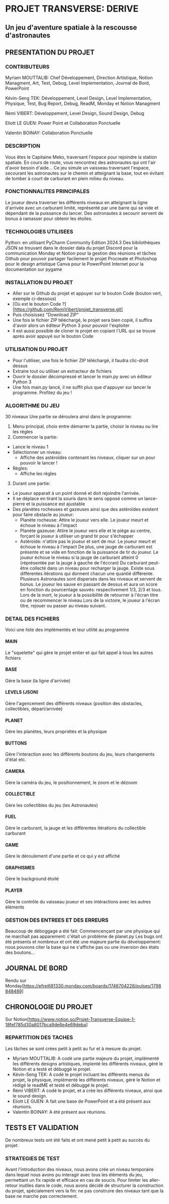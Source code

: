# PROJET TRANSVERSE: DERIVE

## Un jeu d'aventure spatiale à la rescousse d'astronautes

## PRESENTATION DU PROJET

### CONTRIBUTEURS
Myriam MOUTTALIB: Chef Développement, Direction Artistique, Notion Managment, Art, Test, Debug, Level Implementation, Journal de Bord, PowerPoint

Kévin-Seng TEK: Développement, Level Design, Level Implementation, Physique, Test, Bug Report, Debug, ReadM, Monday et Notion Managment

Rémi VIBERT: Développement, Level Design, Sound Design, Debug

Eliott LE GUEN: Power Point et Collaboration Ponctuelle

Valentin BOINAY: Collaboration Ponctuelle

### DESCRIPTION
Vous êtes le Capitaine Meko, traversant l'espace pour rejoindre la station spatiale. En cours de route, vous rencontrez des astronautes qui ont l'air d'avoir besoin d'aide...
Ce jeu simule un vaisseau traversant l'espace, secourant les astronautes sur le chemin et atteignant la base, tout en évitant de tomber à court de carburant en plein milieu du niveau.
### FONCTIONNALITES PRINCIPALES

Le joueur devra traverser les différents niveaux en atteignant la ligne d'arrivée avec un carburant limité, représenté par une barre qui se vide et dépendant de la puissance du lancer. Des astronautes à secourir servent de bonus à ramasser pour obtenir les étoiles.


### TECHNOLOGIES UTILISEES
Python: en utilisant PyCharm Community Edition 2024.3
Des bibilothèques JSON se trouvant dans le dossier data du projet
Discord pour la communication
Monday et Notion pour la gestion des réunions et tâches
Github pour pouvoir partager facilement le projet 
Procreate et Photoshop pour le design artistique
Canva pour le PowerPoint
Internet pour la documentation sur pygame

### INSTALLATION DU PROJET 
- Aller sur le Github du projet et appuyer sur le bouton Code (bouton vert, exemple ci-dessous)
- [Où est le bouton Code ?][https://github.com/RemiVibert/projet_transverse.git]
- Puis choisissez "Download ZIP"
- Une fois le fichier ZIP téléchargé, le projet sera bien copié, il suffira d'avoir alors un éditeur Python 3 pour pouvoir l'exploiter
- Il est aussi possible de cloner le projet en copiant l'URL qui se trouve après avoir appuyé sur le bouton Code

### UTILISATION DU PROJET
- Pour l'utiliser, une fois le fichier ZIP téléchargé, il faudra clic-droit dessus
- Extraire tout ou utiliser un extracteur de fichiers
- Ouvrir le dossier décompressé et lancer le main.py avec un éditeur Python 3
- Une fois main.py lancé, il ne suffit plus que d'appuyer sur lancer le programme. Profitez du jeu !

### ALGORITHME DU JEU
30 niveaux
Une partie se déroulera ainsi dans le programme:
1. Menu principal, choix entre démarrer la partie, choisir le niveau ou lire les règles
2. Commencer la partie:
  - Lance le niveau 1
- Sélectionner un niveau:
  - Affiche des astéroïdes contenant les niveaux, cliquer sur un pour pouvoir le lancer !
- Règles:
  - Affiche les règles

3. Durant une partie:
- Le joueur apparait à un point donné et doit rejoindre l'arrivée.
- Il se déplace en tirant la souris dans le sens opposé comme un lance-pierre et la puissance est ajustable
- Des planètes rocheuses et gazeuses ainsi que des astéroïdes existent pour faire obstacle au joueur:
  - Planète rocheuse:  Attire le joueur vers elle. Le joueur meurt et échoue le niveau à l'impact
  - Planète gazeuse: Attire le joueur vers elle et le piège au centre, forçant le joueur à utiliser un grand tir pour s'échapper
  - Astéroide: n'attire pas le joueur et sert de mur. Le joueur meurt et échoue le niveau à l'impact
De plus, une jauge de carburant est présente et se vide en fonction de la puissance de tir du joueur. Le joueur échoue le niveau si la jauge de carburant atteint 0 (réprésentée par la jauge à gauche de l'éccran)
Du carburant peut-être collecté dans un niveau pour recharger la jauge. Existe sous différentes itérations qui donnent chacun une quantié différente.
Plusieurs Astronautes sont dispersés dans les niveaux et servent de bonus. Le joueur les sauve en passant de dessus et aura un score en fonction du pourcentage sauvés: respectivement 1/3, 2/3 et tous.
Lors de la mort, le joueur à la possibilité de retourner à l'écran titre ou de recommencer le niveau
Lors de la victoire, le joueur à l'écran titre, rejouer ou passer au niveau suivant.

### DETAIL DES FICHIERS
Voici une liste des implémentés et leur utilité au programme

#### MAIN
Le "squelette" qui gère le projet entier et qui fait appel à tous les autres fichiers

#### BASE
Gère la base (la ligne d'arrivée)

#### LEVELS (JSON)
Gère l'agencement des différents niveaux (position des obstacles, collectibles, départ/arrivée)

#### PLANET
Gère les planètes, leurs propriétés et la physique

#### BUTTONS
Gère l'interaction avec les différents boutons du jeu, leurs changements d'état etc.

#### CAMERA
Gère la caméra du jeu, le positionnement, le zoom et le dézoom

#### COLLECTIBLE
Gère les collectibles du jeu (les Astronautes)

#### FUEL
Gère le carburant, la jauge et les différentes itérations du collectible carburant

#### GAME
Gère le déroulement d'une partie et ce qui y est affiché

#### GRAPHISMES
Gère le background étoilé

#### PLAYER
Gère le contrôle du vaisseau joueur et ses intéractions avec les autres éléments

### GESTION DES ENTREES ET DES ERREURS
Beaucoup de déboggage a été fait: Commencençant par une physique qui ne marchait pas apparement: c'était un problème de planet.py
Les bugs ont été présents et nombreux et ont été une majeure partie du développement: nous pouvons citer la base qui ne s'affiche pas ou une inversion des états des boutons...

## JOURNAL DE BORD
Rendu sur Monday[https://efrei681330.monday.com/boards/1746704228/pulses/1798848489]

## CHRONOLOGIE DU PROJET
Sur Notion[https://www.notion.so/Projet-Transverse-Equipe-1-18fef785d30a8017bca9de6e4e69deba]

### REPARTITION DES TACHES
Les tâches se sont crées petit à petit au fur et à mesure du projet. 
- Myriam MOUTTALIB: A codé une partie majeure du projet, implémenté les différents designs artistiques, implenté les différents niveaux, géré le Notion et a testé et débuggé le projet.
- Kévin-Seng TEK: A codé le projet incluant les différents menus du projet, la physique, implémenté les différents niveaux, géré le Notion et rédigé le readME et testé et débuggé le projet.
- Rémi VIBERT: A codé le projet, et a crée les différents niveaux, ainsi que le sound design.
- Eliott LE GUEN: A fait une base de PowerPoint et a été présent aux réunions.
- Valentin BOINAY: A été présent aux réunions.

## TESTS ET VALIDATION
De nombreux tests ont été faits et ont mené petit à petit au succès du projet:


### STRATEGIES DE TEST
Avant l'introduction des niveaux, nous avons crée un niveau temporaire dans lequel nous avons pu interagir avec tous les éléments du jeu, permettant un fix rapide et efficace en cas de soucis.
Pour limiter les aller-retour inutiles dans le code, nous avons décidé de structurer la construction du projet, spécialement vers la fin: ne pas construire des niveaux tant que la base ne marche pas correctement.
